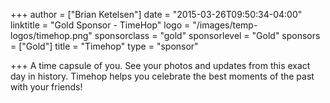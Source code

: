 +++
author = ["Brian Ketelsen"]
date = "2015-03-26T09:50:34-04:00"
linktitle = "Gold Sponsor - TimeHop"
logo = "/images/temp-logos/timehop.png"
sponsorclass = "gold"
sponsorlevel = "Gold"
sponsors = ["Gold"]
title = "Timehop"
type = "sponsor"

+++
A time capsule of you. See your photos and updates from this exact day in history. Timehop helps you celebrate the best moments of the past with your friends!
